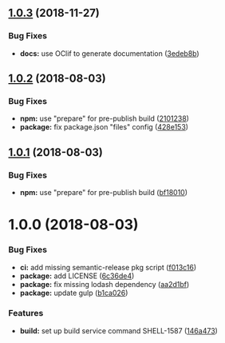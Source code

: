 ## [1.0.3](https://github.com/LabShare/services-build-cli/compare/v1.0.2...v1.0.3) (2018-11-27)


### Bug Fixes

* **docs:** use OClif to generate documentation ([3edeb8b](https://github.com/LabShare/services-build-cli/commit/3edeb8b))

## [1.0.2](https://github.com/LabShare/services-build-cli/compare/v1.0.1...v1.0.2) (2018-08-03)


### Bug Fixes

* **npm:** use "prepare" for pre-publish build ([2101238](https://github.com/LabShare/services-build-cli/commit/2101238))
* **package:** fix package.json "files" config ([428e153](https://github.com/LabShare/services-build-cli/commit/428e153))

## [1.0.1](https://github.com/LabShare/services-build-cli/compare/v1.0.0...v1.0.1) (2018-08-03)


### Bug Fixes

* **npm:** use "prepare" for pre-publish build ([bf18010](https://github.com/LabShare/services-build-cli/commit/bf18010))

# 1.0.0 (2018-08-03)


### Bug Fixes

* **ci:** add missing semantic-release pkg script ([f013c16](https://github.com/LabShare/services-build-cli/commit/f013c16))
* **package:** add LICENSE ([6c36de4](https://github.com/LabShare/services-build-cli/commit/6c36de4))
* **package:** fix missing lodash dependency ([aa2d1bf](https://github.com/LabShare/services-build-cli/commit/aa2d1bf))
* **package:** update gulp ([b1ca026](https://github.com/LabShare/services-build-cli/commit/b1ca026))


### Features

* **build:** set up build service command SHELL-1587 ([146a473](https://github.com/LabShare/services-build-cli/commit/146a473))
